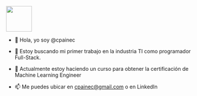 <img src="https://i.ibb.co/vLJ36xM/emoji-izq.png" width="70" height="70" >

- 👋 Hola, yo soy @cpainec 
- 👀 Estoy buscando mi primer trabajo en la industria TI como programador Full-Stack.
- 🌱 Actualmente estoy haciendo un curso para obtener la certificación de Machine Learning Engineer

- 📫 Me puedes ubicar en cpainec@gmail.com o en LinkedIn



<!---- 💞️ I’m looking to collaborate on ...--->
<!---
csxcl/csxcl is a ✨ special ✨ repository because its `README.md` (this file) appears on your GitHub profile.
You can click the Preview link to take a look at your changes.
--->
